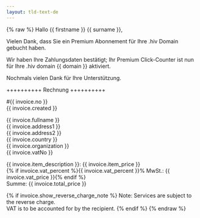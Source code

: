 ```yaml
---
layout: tld-text-de
---
```


{% raw %}
Hallo {{ firstname }} {{ surname }},

Vielen Dank, dass Sie ein Premium Abonnement für Ihre .hiv Domain gebucht haben.

Wir haben Ihre Zahlungsdaten bestätigt; Ihr Premium Click-Counter ist nun für Ihre .hiv domain {{ domain }} aktiviert.

Nochmals vielen Dank für Ihre Unterstützung.

++++++++++ Rechnung ++++++++++

\#{{ invoice.no }}  
{{ invoice.created }}

{{ invoice.fullname }}  
{{ invoice.address1 }}  
{{ invoice.address2 }}  
{{ invoice.country }}  
{{ invoice.organization }}  
{{ invoice.vatNo }}  

{{ invoice.item_description }}: {{ invoice.item_price }}  
{% if invoice.vat_percent %}{{ invoice.vat_percent }}% MwSt.: {{ invoice.vat_price }}{% endif %}  
Summe: {{ invoice.total_price }}

{% if invoice.show_reverse_charge_note %}
Note: Services are subject to the reverse charge.  
VAT is to be accounted for by the recipient.
{% endif %}
{% endraw %}
